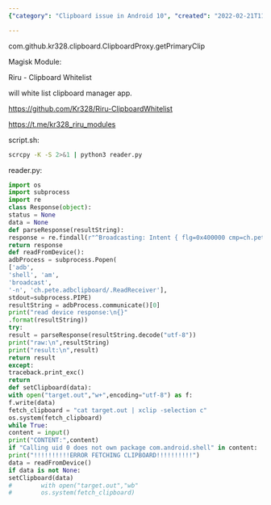 ```yaml
---
{"category": "Clipboard issue in Android 10", "created": "2022-02-21T11:44:30.000Z", "date": "2022-02-21 11:44:30", "description": "This article explains how to resolve the Android 10 clipboard issue in scrcpy by utilizing Riru's Clipboard Whitelist module and incorporating the '-K' flag with Python's reader.py script, allowing compatibility with specific clipboard manager apps.", "modified": "2022-08-19T02:23:21.542Z", "tags": ["android", "clipboard", "sync", "system manage", "tweaks"], "title": "Android 10 Clipboard Issue For Scrcpy"}

---
```


com.github.kr328.clipboard.ClipboardProxy.getPrimaryClip

Magisk Module:

Riru - Clipboard Whitelist

will white list clipboard manager app.

https://github.com/Kr328/Riru-ClipboardWhitelist

https://t.me/kr328_riru_modules

script.sh:

```bash
scrcpy -K -S 2>&1 | python3 reader.py

```

reader.py:

```python
import os
import subprocess
import re
class Response(object):
status = None
data = None
def parseResponse(resultString):
response = re.findall(r"^Broadcasting: Intent { flg=0x400000 cmp=ch.pete.adbclipboard/.ReadReceiver }\nBroadcast completed: result=-1, data=\"((.*\n?)+)\"$",resultString)[0][0]
return response
def readFromDevice():
adbProcess = subprocess.Popen(
['adb',
'shell', 'am',
'broadcast',
'-n', 'ch.pete.adbclipboard/.ReadReceiver'],
stdout=subprocess.PIPE)
resultString = adbProcess.communicate()[0]
print("read device response:\n{}"
.format(resultString))
try:
result = parseResponse(resultString.decode("utf-8"))
print("raw:\n",resultString)
print("result:\n",result)
return result
except:
traceback.print_exc()
return
def setClipboard(data):
with open("target.out","w+",encoding="utf-8") as f:
f.write(data)
fetch_clipboard = "cat target.out | xclip -selection c"
os.system(fetch_clipboard)
while True:
content = input()
print("CONTENT:",content)
if "Calling uid 0 does not own package com.android.shell" in content:
print("!!!!!!!!!!ERROR FETCHING CLIPBOARD!!!!!!!!!!")
data = readFromDevice()
if data is not None:
setClipboard(data)
#        with open("target.out","wb"
#        os.system(fetch_clipboard)

```
